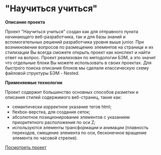 # "Научиться учиться"

**Описание проекта**

Проект "Научиться учиться" создан как для отправного пункта начинающего веб-разработчика, так и для базы знаний и вспомогательных решений разработчика уровня выше junior. При возникновении вопросов по размещению элементов на странице и их стилизации Вы всегда сможете открыть проект как конспект и найти ответ на вопрос. 
Проект реализован по методологии БЭМ, а это значит что отдельные блоки Вы можете использовать в своих проектах. Для быстрого поиска описания блоков мы сделали классическую схему файловой структуры БЭМ - Nested.  

**Применяемые технологии**

Проект содержит большинство основных способов разметки и описания стилей содержимого веб-страниц, такие как:
- семантически корректное указание тегов html;
- flexbox-верстка, для создания сеток;
- абсолютное позиционирование элементов с указанием приоритетного расположения по оси Z;
- используются элементы трансформации и анимации (плавность переходов, смещение элемента по оси, бесконечное вращение элемента по часовой стрелке).

[Посмотреть проект](https://ryabykh.github.io/how-to-learn/)


